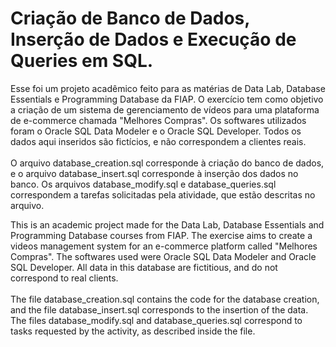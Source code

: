# Criação de Banco de Dados, Inserção de Dados e Execução de Queries em SQL.

Esse foi um projeto acadêmico feito para as matérias de Data Lab, Database Essentials e Programming Database da FIAP. O exercício tem como objetivo a criação de um sistema de gerenciamento de vídeos para uma plataforma de e-commerce chamada "Melhores Compras". Os softwares utilizados foram o Oracle SQL Data Modeler e o Oracle SQL Developer. Todos os dados aqui inseridos são fictícios, e não correspondem a clientes reais.<br>
<br>
O arquivo database_creation.sql corresponde à criação do banco de dados, e o arquivo database_insert.sql corresponde à inserção dos dados no banco. Os arquivos database_modify.sql e database_queries.sql correspondem a tarefas solicitadas pela atividade, que estão descritas no arquivo.

This is an academic project made for the Data Lab, Database Essentials and Programming Database courses from FIAP. The exercise aims to create a videos management system for an e-commerce platform called "Melhores Compras". The softwares used were Oracle SQL Data Modeler and Oracle SQL Developer. All data in this database are fictitious, and do not correspond to real clients.<br>
<br>
The file database_creation.sql contains the code for the database creation, and the file database_insert.sql corresponds to the insertion of the data. The files database_modify.sql and database_queries.sql correspond to tasks requested by the activity, as described inside the file.
